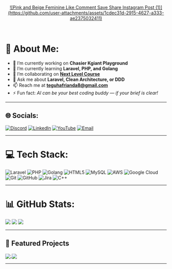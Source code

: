 <p align="center">
  <a href="https://github.com/teguhafrianda">
    ![Pink and Beige Feminine Like Comment Save Share Instagram Post (1)](https://github.com/user-attachments/assets/1cdec31d-2915-4627-a333-ae2375032411)

<!--     <img width="80%" alt="Hi, I'm Teguh Afrianda" src="./assets/gh-readme-header.png" /> -->
  </a>
</p>

<br />

# 💫 About Me:
- 🔭 I’m currently working on **Chasier Kgiant Playground**  
- 🌱 I’m currently learning **Laravel, PHP, and Golang**  
- 👯 I’m collaborating on **[Next Level Course](https://github.com/NextLevelCourses)**  
- 💬 Ask me about **Laravel, Clean Architecture, or DDD**  
- 📫 Reach me at **teguhafrianda8@gmail.com**  
- ⚡ Fun fact: *AI can be your best coding buddy — if your brief is clear!*

---

## 🌐 Socials:
[![Discord](https://img.shields.io/badge/Discord-%237289DA.svg?logo=discord&logoColor=white)](https://discord.gg/atashikara)
[![LinkedIn](https://img.shields.io/badge/LinkedIn-%230077B5.svg?logo=linkedin&logoColor=white)](https://linkedin.com/in/teguhafrianda)
[![YouTube](https://img.shields.io/badge/YouTube-%23FF0000.svg?logo=YouTube&logoColor=white)](https://youtube.com/@teguhafrianda)
[![Email](https://img.shields.io/badge/Email-D14836?logo=gmail&logoColor=white)](mailto:teguhafrianda8@gmail.com)

---

# 💻 Tech Stack:
![Laravel](https://img.shields.io/badge/laravel-%23FF2D20.svg?style=for-the-badge&logo=laravel&logoColor=white)
![PHP](https://img.shields.io/badge/php-%23777BB4.svg?style=for-the-badge&logo=php&logoColor=white)
![Golang](https://img.shields.io/badge/go-%2300ADD8.svg?style=for-the-badge&logo=go&logoColor=white)
![HTML5](https://img.shields.io/badge/html5-%23E34F26.svg?style=for-the-badge&logo=html5&logoColor=white)
![MySQL](https://img.shields.io/badge/mysql-4479A1.svg?style=for-the-badge&logo=mysql&logoColor=white)
![AWS](https://img.shields.io/badge/AWS-%23FF9900.svg?style=for-the-badge&logo=amazon-aws&logoColor=white)
![Google Cloud](https://img.shields.io/badge/GoogleCloud-%234285F4.svg?style=for-the-badge&logo=google-cloud&logoColor=white)
![Git](https://img.shields.io/badge/git-%23F05033.svg?style=for-the-badge&logo=git&logoColor=white)
![GitHub](https://img.shields.io/badge/github-%23121011.svg?style=for-the-badge&logo=github&logoColor=white)
![Jira](https://img.shields.io/badge/jira-%230A0FFF.svg?style=for-the-badge&logo=jira&logoColor=white)
![C++](https://img.shields.io/badge/c++-%2300599C.svg?style=for-the-badge&logo=c%2B%2B&logoColor=white)

---

# 📊 GitHub Stats:
![](https://github-readme-stats.vercel.app/api?username=teguhafrianda&theme=gruvbox_light&hide_border=false&include_all_commits=true&count_private=true)
![](https://nirzak-streak-stats.vercel.app/?user=teguhafrianda&theme=gruvbox_light&hide_border=false)
![](https://github-readme-stats.vercel.app/api/top-langs/?username=teguhafrianda&theme=gruvbox_light&hide_border=false&include_all_commits=true&count_private=true&layout=compact)

---

## 🚀 Featured Projects

<a href="https://github.com/NextLevelCourses/nlc-web-laravel">
  <img align="center" src="https://github-readme-stats.vercel.app/api/pin/?username=NextLevelCourses&repo=nlc-web-laravel&theme=gruvbox_light" />
</a>
<a href="https://github.com/teguhafrianda/kgiantkasir">
  <img align="center" src="https://github-readme-stats.vercel.app/api/pin/?username=teguhafrianda&repo=kgiantkasir&theme=gruvbox_light" />
</a>

---

<!-- Proudly created with GPRM ( https://gprm.itsvg.in ) -->
